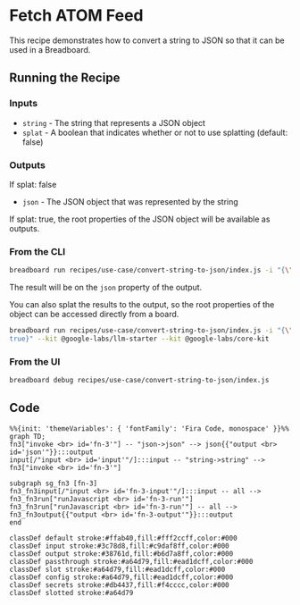 # Fetch ATOM Feed

This recipe demonstrates how to convert a string to JSON so that it can be used in a Breadboard.

## Running the Recipe

### Inputs

- `string` - The string that represents a JSON object
- `splat` - A boolean that indicates whether or not to use splatting (default: false)

### Outputs

If splat: false

- `json` - The JSON object that was represented by the string

If splat: true, the root properties of the JSON object will be available as outputs.

### From the CLI

```bash
breadboard run recipes/use-case/convert-string-to-json/index.js -i "{\"string\":\"{\\\"a\\\": [1,2,3,4]}\"}" --kit @google-labs/llm-starter --kit @google-labs/core-kit
```

The result will be on the `json` property of the output.

You can also splat the results to the output, so the root properties of the object can be accessed directly from a board.

```bash
breadboard run recipes/use-case/convert-string-to-json/index.js -i "{\"string\":\"{\\\"a\\\": [1,2,3,4]}\",\"splat\":
true}" --kit @google-labs/llm-starter --kit @google-labs/core-kit
```

### From the UI

```bash
breadboard debug recipes/use-case/convert-string-to-json/index.js
```

## Code

```mermaid
%%{init: 'themeVariables': { 'fontFamily': 'Fira Code, monospace' }}%%
graph TD;
fn3["invoke <br> id='fn-3'"] -- "json->json" --> json{{"output <br> id='json'"}}:::output
input[/"input <br> id='input'"/]:::input -- "string->string" --> fn3["invoke <br> id='fn-3'"]

subgraph sg_fn3 [fn-3]
fn3_fn3input[/"input <br> id='fn-3-input'"/]:::input -- all --> fn3_fn3run["runJavascript <br> id='fn-3-run'"]
fn3_fn3run["runJavascript <br> id='fn-3-run'"] -- all --> fn3_fn3output{{"output <br> id='fn-3-output'"}}:::output
end

classDef default stroke:#ffab40,fill:#fff2ccff,color:#000
classDef input stroke:#3c78d8,fill:#c9daf8ff,color:#000
classDef output stroke:#38761d,fill:#b6d7a8ff,color:#000
classDef passthrough stroke:#a64d79,fill:#ead1dcff,color:#000
classDef slot stroke:#a64d79,fill:#ead1dcff,color:#000
classDef config stroke:#a64d79,fill:#ead1dcff,color:#000
classDef secrets stroke:#db4437,fill:#f4cccc,color:#000
classDef slotted stroke:#a64d79
```
